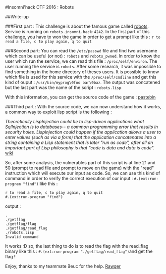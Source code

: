 #Insomni'hack CTF 2016 : Robots

##Write-up

###First part :
This challenge is about the famous game called [robots](https://en.wikipedia.org/wiki/Robots_%28computer_game%29).
Service is running on `robots.insomni.hack:4242`. In the first part of this challenge, you have to won the game in order to get a prompt like this : `r to read a file, c to play again, q to quit`

###Second part:
You can read the `/etc/passwd` file and find two username which can be useful (or not) : `robots` and `robots_pwned`.
In order to know the user which run the service, we can read this file : `/proc/self/environ`. The user running the service is `robots`.
After some research, it was impossible to find something in the home directory of theses users.
It is possible to know which file is used for this service with the `/proc/self/cmdline` and get this kind of ouput : `/usr/bin/myprog\0foo bar\0baz`. The output was concatened but the last part was the name of the script : `robots.lisp`

With this information, you can get the source code of the game : [pastebin](http://pastebin.com/EzsPiFrs)

###Third part :
With the source code, we can now understand how it works, a common way to exploit lisp script is the following :

*Theoretically LispInjection could be to lisp-driven applications what SqlInjection is to databases-- a common programming error that results in security holes. LispInjection could happen if the application allows a user to enter values (such as via a form) that the application concatenates into a string containing a Lisp statement that is later "run as code", after all an important part of Lisp philosophy is that "code is data and data is code".* [wiki](http://c2.com/cgi/wiki?LispInjection)

So, after some analysis, the vulnerables part of this script is at line 21 and 50 (prompt to read file and prompt to move on the game) with the "read" instruction which will execute our input as code. So, we can use this kind of command in order to verify the correct execution of our input : `#.(ext:run-program "find")` like this :

```
r to read a file, c to play again, q to quit
#.(ext:run-program "find")
```

output :
```
.
./getflag
./getflag/flag
./getflag/read_flag
./robots.lisp
Invalid command
```

It works :D so, the last thing to do is to read the flag with the read_flag binary like this :
`#.(ext:run-program "./getflag/read_flag")`and get the flag !

Enjoy, thanks to my teammate Beuc for the help.
[Rawger](https://twitter.com/_rawger)
